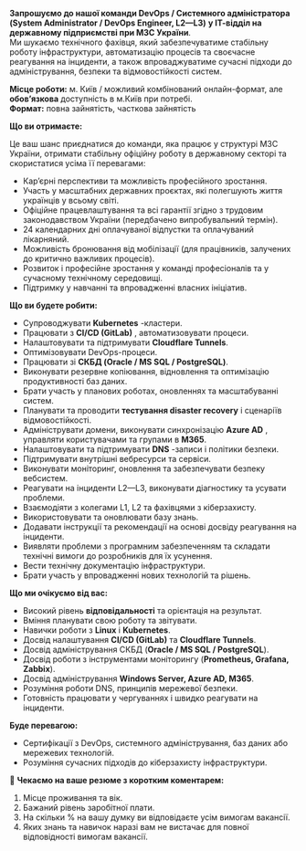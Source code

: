 **Запрошуємо до нашої команди DevOps / Системного адміністратора (System
Administrator / DevOps Engineer, L2—L3)** **у ІТ-відділ на державному
підприємстві при МЗС України**.  
Ми шукаємо технічного фахівця, який забезпечуватиме стабільну роботу
інфраструктури, автоматизацію процесів та своєчасне реагування на інциденти, а
також впроваджуватиме сучасні підходи до адміністрування, безпеки та
відмовостійкості систем.

**Місце роботи:** м. Київ / можливий комбінований онлайн-формат, але
**обов’язкова** доступність в м.Київ при потребі.  
**Формат:** повна зайнятість, часткова зайнятість

**Що ви отримаєте:**

Це ваш шанс приєднатися до команди, яка працює у структурі МЗС України,
отримати стабільну офіційну роботу в державному секторі та скористатися усіма
її перевагами:

  * Кар’єрні перспективи та можливість професійного зростання.
  * Участь у масштабних державних проєктах, які полегшують життя українців у всьому світі.
  * Офіційне працевлаштування та всі гарантії згідно з трудовим законодавством України (передбачено випробувальний термін).
  * 24 календарних дні оплачуваної відпустки та оплачуваний лікарняний.
  * Можливість бронювання від мобілізації (для працівників, залучених до критично важливих процесів).
  * Розвиток і професійне зростання у команді професіоналів та у сучасному технічному середовищі.
  * Підтримку у навчанні та впровадженні власних ініціатив.

**Що ви будете робити:**

  * Супроводжувати **Kubernetes** -кластери.
  * Працювати з **CI/CD (GitLab)** , автоматизовувати процеси.
  * Налаштовувати та підтримувати **Cloudflare Tunnels**.
  * Оптимізовувати DevOps-процеси.
  * Працювати зі **СКБД (Oracle / MS SQL / PostgreSQL)**.
  * Виконувати резервне копіювання, відновлення та оптимізацію продуктивності баз даних.
  * Брати участь у планових роботах, оновленнях та масштабуванні систем.
  * Планувати та проводити **тестування disaster recovery** і сценаріїв відмовостійкості.
  * Адмініструвати домени, виконувати синхронізацію **Azure AD** , управляти користувачами та групами в **M365**.
  * Налаштовувати та підтримувати **DNS** -записи і політики безпеки.
  * Підтримувати внутрішні вебресурси та сервіси.
  * Виконувати моніторинг, оновлення та забезпечувати безпеку вебсистем.
  * Реагувати на інциденти L2—L3, виконувати діагностику та усувати проблеми.
  * Взаємодіяти з колегами L1, L2 та фахівцями з кіберзахисту.
  * Використовувати та оновлювати базу знань.
  * Додавати інструкції та рекомендації на основі досвіду реагування на інциденти.
  * Виявляти проблеми з програмним забезпеченням та складати технічні вимоги до розробників для їх усунення.
  * Вести технічну документацію інфраструктури.
  * Брати участь у впровадженні нових технологій та рішень.

**Що ми очікуємо від вас:**

  * Високий рівень **відповідальності** та орієнтація на результат.
  * Вміння планувати свою роботу та звітувати.
  * Навички роботи з **Linux** і **Kubernetes**.
  * Досвід налаштування **CI/CD (GitLab)** та **Cloudflare Tunnels**.
  * Досвід адміністрування СКБД (**Oracle / MS SQL / PostgreSQL**).
  * Досвід роботи з інструментами моніторингу (**Prometheus, Grafana, Zabbix**).
  * Досвід адміністрування **Windows Server, Azure AD, M365**.
  * Розуміння роботи DNS, принципів мережевої безпеки.
  * Готовність працювати у чергуваннях і швидко реагувати на інциденти.

**Буде перевагою:**

  * Сертифікації з DevOps, системного адміністрування, баз даних або мережевих технологій.
  * Розуміння сучасних підходів до кіберзахисту інфраструктури.

📩 **Чекаємо на ваше резюме з коротким коментарем:**

  1. Місце проживання та вік.
  2. Бажаний рівень заробітної плати.
  3. На скільки % на вашу думку ви відповідаєте усім вимогам вакансії.
  4. Яких знань та навичок наразі вам не вистачає для повної відповідності вимогам вакансії.